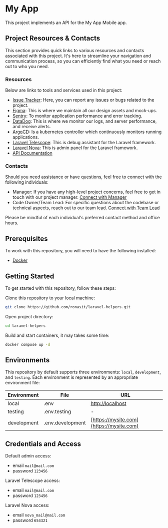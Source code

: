 # My App

This project implements an API for the My App Mobile app.

## Project Resources & Contacts

This section provides quick links to various resources and contacts associated
with this project. It's here to streamline your navigation and communication
process, so you can efficiently find what you need or reach out to who you need.

### Resources

Below are links to tools and services used in this project:
- [Issue Tracker](https://gitlab.com/my-project): Here, you can report any issues or bugs related to the project.
- [Figma](https://figma.com/my-project): This is where we maintain all our design assets and mock-ups.
- [Sentry](https://sentry.com/my-project): To monitor application performance and error tracking.
- [DataDog](https://datadoghq.com/my-project): This is where we monitor our logs, and server performance, and receive alerts.
- [ArgoCD](https://argocd.com/my-project): Is a kubernetes controller which continuously monitors running applications.
- [Laravel Telescope](https://mypsite.com/telescope-link): This is debug assistant for the Laravel framework.
- [Laravel Nova](https://mypsite.com/nova-link): This is admin panel for the Laravel framework.
- [API Documentation](https://mysite.com)

### Contacts

Should you need assistance or have questions, feel free to connect with the following individuals:
- Manager: If you have any high-level project concerns, feel free to get in touch with our project manager. [Connect with Manager](mailto:manager@mail.com)
- Code Owner/Team Lead: For specific questions about the codebase or technical aspects, reach out to our team lead. [Connect with Team Lead](mailto:lead@mail.com)

Please be mindful of each individual's preferred contact method and office hours.

## Prerequisites

To work with this repository, you will need to have the following
installed:

- [Docker](https://www.docker.com)

## Getting Started

To get started with this repository, follow these steps:

Clone this repository to your local machine:

```sh
git clone https://github.com/ronasit/laravel-helpers.git
```

Open project directory:

```sh
cd laravel-helpers
```

Build and start containers, it may takes some time:

```sh
docker compose up -d
```

## Environments

This repository by default supports three environments: `local`, `development`,
and `testing`. Each environment is represented by an appropriate environment file:

| Environment | File | URL                                  |
| --- | --- |--------------------------------------|
| local | .env | [http://localhost](http://localhost) |
| testing | .env.testing | -                                    |
| development | .env.development | [https://mysite.com](https://mysite.com)               |

## Credentials and Access

Default admin access:
- email `mail@mail.com`
- password `123456`

Laravel Telescope access:
- email `mail@mail.com`
- password `123456`

Laravel Nova access:
- email `nova_mail@mail.com`
- password `654321`
